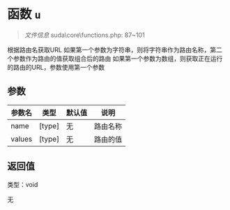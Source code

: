 # 函数 `u`

> *文件信息* suda\core\functions.php: 87~101

根据路由名获取URL
如果第一个参数为字符串，则将字符串作为路由名称，第二个参数作为路由的值获取组合后的路由
如果第一个参数为数组，则获取正在运行的路由的URL，参数使用第一个参数



## 参数


| 参数名 | 类型 | 默认值 | 说明 |
|--------|-----|-------|-------|
| name |  [type] | 无 |  路由名称 |
| values |  [type] | 无 |  路由的值 |



## 返回值

类型：void

无

